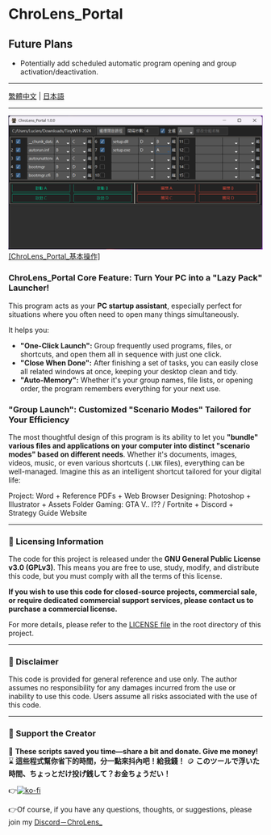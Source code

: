 # ChroLens_Portal
## Future Plans
* Potentially add scheduled automatic program opening and group activation/deactivation.
---

[繁體中文](README.md) | [日本語](README_JA.md)

---
![ChroLens_Portal_Basic_Operations](pic01.png)
[[ChroLens_Portal_基本操作]](https://player.vimeo.com/video/1087659485?h=83487a7ea9)
### ChroLens_Portal Core Feature: Turn Your PC into a "Lazy Pack" Launcher!

This program acts as your **PC startup assistant**, especially perfect for situations where you often need to open many things simultaneously.

It helps you:

* **"One-Click Launch":** Group frequently used programs, files, or shortcuts, and open them all in sequence with just one click.
* **"Close When Done":** After finishing a set of tasks, you can easily close all related windows at once, keeping your desktop clean and tidy.
* **"Auto-Memory":** Whether it's your group names, file lists, or opening order, the program remembers everything for your next use.

### "Group Launch": Customized "Scenario Modes" Tailored for Your Efficiency

The most thoughtful design of this program is its ability to let you **"bundle" various files and applications on your computer into distinct "scenario modes" based on different needs**. Whether it's documents, images, videos, music, or even various shortcuts (`.LNK` files), everything can be well-managed. Imagine this as an intelligent shortcut tailored for your digital life:

Project: Word + Reference PDFs + Web Browser
Designing: Photoshop + Illustrator + Assets Folder
Gaming: GTA V.. I?? / Fortnite + Discord + Strategy Guide Website

---
### 📄 Licensing Information

The code for this project is released under the **GNU General Public License v3.0 (GPLv3)**. This means you are free to use, study, modify, and distribute this code, but you must comply with all the terms of this license.

**If you wish to use this code for closed-source projects, commercial sale, or require dedicated commercial support services, please contact us to purchase a commercial license.**

For more details, please refer to the [LICENSE file](LICENSE) in the root directory of this project.

---
### 📄  Disclaimer
This code is provided for general reference and use only. The author assumes no responsibility for any damages incurred from the use or inability to use this code. Users assume all risks associated with the use of this code.

---

### 💸 Support the Creator

🧠 **These scripts saved you time—share a bit and donate. Give me money!**
⌛ **這些程式幫你省下的時間，分一點來抖內吧！給我錢！**
🪙 **このツールで浮いた時間、ちょっとだけ投げ銭して？お金ちょうだい！**

👉[![ko-fi](https://ko-fi.com/img/githubbutton_sm.svg)](https://ko-fi.com/B0B51FBVA8)

👉Of course, if you have any questions, thoughts, or suggestions, please join my [Discord－ChroLens_](https://discord.gg/72Kbs4WPPn)